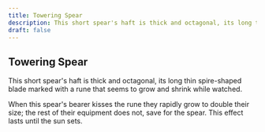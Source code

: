 ```yaml
---
title: Towering Spear
description: This short spear's haft is thick and octagonal, its long thin spire-shaped blade marked with a rune that seems to grow and shrink while watched....
draft: false
---
```


## Towering Spear

This short spear's haft is thick and octagonal, its long thin spire-shaped blade marked with a rune that seems to grow and shrink while watched.

When this spear's bearer kisses the rune they rapidly grow to double their size; the rest of their equipment does not, save for the spear. This effect lasts until the sun sets.
